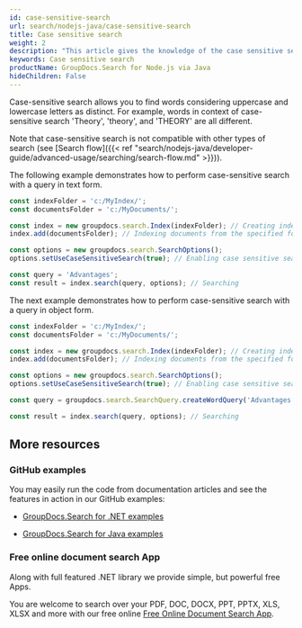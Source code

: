 ```yaml
---
id: case-sensitive-search
url: search/nodejs-java/case-sensitive-search
title: Case sensitive search
weight: 2
description: "This article gives the knowledge of the case sensitive search which allows you to find words considering uppercase and lowercase letters as distinct using Java."
keywords: Case sensitive search 
productName: GroupDocs.Search for Node.js via Java
hideChildren: False
---
```

Case-sensitive search allows you to find words considering uppercase and lowercase letters as distinct. For example, words in context of case-sensitive search 'Theory', 'theory', and 'THEORY' are all different.

Note that case-sensitive search is not compatible with other types of search (see [Search flow]({{< ref "search/nodejs-java/developer-guide/advanced-usage/searching/search-flow.md" >}})).

The following example demonstrates how to perform case-sensitive search with a query in text form.

```javascript
const indexFolder = 'c:/MyIndex/';
const documentsFolder = 'c:/MyDocuments/';

const index = new groupdocs.search.Index(indexFolder); // Creating index in the specified folder
index.add(documentsFolder); // Indexing documents from the specified folder

const options = new groupdocs.search.SearchOptions();
options.setUseCaseSensitiveSearch(true); // Enabling case sensitive search

const query = 'Advantages';
const result = index.search(query, options); // Searching
```

The next example demonstrates how to perform case-sensitive search with a query in object form.

```javascript
const indexFolder = 'c:/MyIndex/';
const documentsFolder = 'c:/MyDocuments/';

const index = new groupdocs.search.Index(indexFolder); // Creating index in the specified folder
index.add(documentsFolder); // Indexing documents from the specified folder

const options = new groupdocs.search.SearchOptions();
options.setUseCaseSensitiveSearch(true); // Enabling case sensitive search

const query = groupdocs.search.SearchQuery.createWordQuery('Advantages'); // Creating search query in object form

const result = index.search(query, options); // Searching
```

## More resources

### GitHub examples

You may easily run the code from documentation articles and see the features in action in our GitHub examples:

*   [GroupDocs.Search for .NET examples](https://github.com/groupdocs-search/GroupDocs.Search-for-.NET)
    
*   [GroupDocs.Search for Java examples](https://github.com/groupdocs-search/GroupDocs.Search-for-Java)
    

### Free online document search App

Along with full featured .NET library we provide simple, but powerful free Apps.

You are welcome to search over your PDF, DOC, DOCX, PPT, PPTX, XLS, XLSX and more with our free online [Free Online Document Search App](https://products.groupdocs.app/search).

